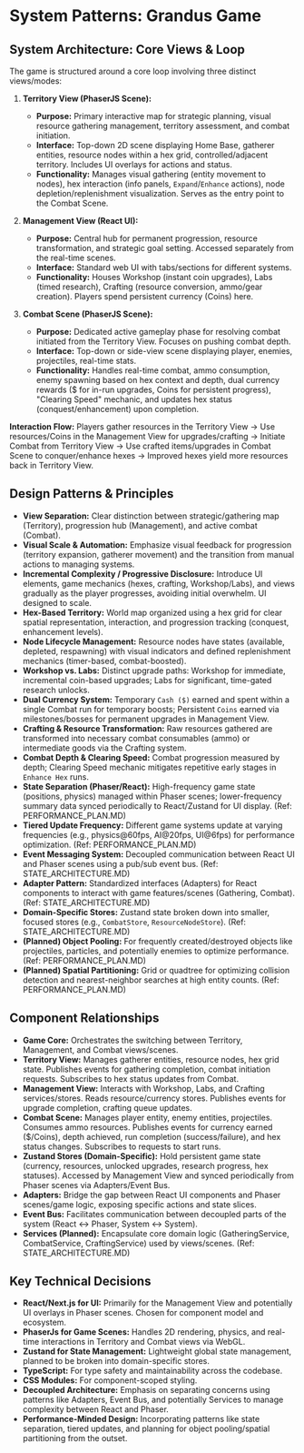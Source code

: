 # System Patterns: Grandus Game

## System Architecture: Core Views & Loop

The game is structured around a core loop involving three distinct views/modes:

1.  **Territory View (PhaserJS Scene):**
    *   **Purpose:** Primary interactive map for strategic planning, visual resource gathering management, territory assessment, and combat initiation.
    *   **Interface:** Top-down 2D scene displaying Home Base, gatherer entities, resource nodes within a hex grid, controlled/adjacent territory. Includes UI overlays for actions and status.
    *   **Functionality:** Manages visual gathering (entity movement to nodes), hex interaction (info panels, `Expand`/`Enhance` actions), node depletion/replenishment visualization. Serves as the entry point to the Combat Scene.

2.  **Management View (React UI):**
    *   **Purpose:** Central hub for permanent progression, resource transformation, and strategic goal setting. Accessed separately from the real-time scenes.
    *   **Interface:** Standard web UI with tabs/sections for different systems.
    *   **Functionality:** Houses Workshop (instant coin upgrades), Labs (timed research), Crafting (resource conversion, ammo/gear creation). Players spend persistent currency (Coins) here.

3.  **Combat Scene (PhaserJS Scene):**
    *   **Purpose:** Dedicated active gameplay phase for resolving combat initiated from the Territory View. Focuses on pushing combat depth.
    *   **Interface:** Top-down or side-view scene displaying player, enemies, projectiles, real-time stats.
    *   **Functionality:** Handles real-time combat, ammo consumption, enemy spawning based on hex context and depth, dual currency rewards ($ for in-run upgrades, Coins for persistent progress), "Clearing Speed" mechanic, and updates hex status (conquest/enhancement) upon completion.

**Interaction Flow:** Players gather resources in the Territory View -> Use resources/Coins in the Management View for upgrades/crafting -> Initiate Combat from Territory View -> Use crafted items/upgrades in Combat Scene to conquer/enhance hexes -> Improved hexes yield more resources back in Territory View.

## Design Patterns & Principles

-   **View Separation:** Clear distinction between strategic/gathering map (Territory), progression hub (Management), and active combat (Combat).
-   **Visual Scale & Automation:** Emphasize visual feedback for progression (territory expansion, gatherer movement) and the transition from manual actions to managing systems.
-   **Incremental Complexity / Progressive Disclosure:** Introduce UI elements, game mechanics (hexes, crafting, Workshop/Labs), and views gradually as the player progresses, avoiding initial overwhelm. UI designed to scale.
-   **Hex-Based Territory:** World map organized using a hex grid for clear spatial representation, interaction, and progression tracking (conquest, enhancement levels).
-   **Node Lifecycle Management:** Resource nodes have states (available, depleted, respawning) with visual indicators and defined replenishment mechanics (timer-based, combat-boosted).
-   **Workshop vs. Labs:** Distinct upgrade paths: Workshop for immediate, incremental coin-based upgrades; Labs for significant, time-gated research unlocks.
-   **Dual Currency System:** Temporary `Cash ($)` earned and spent within a single Combat run for temporary boosts; Persistent `Coins` earned via milestones/bosses for permanent upgrades in Management View.
-   **Crafting & Resource Transformation:** Raw resources gathered are transformed into necessary combat consumables (ammo) or intermediate goods via the Crafting system.
-   **Combat Depth & Clearing Speed:** Combat progression measured by depth; Clearing Speed mechanic mitigates repetitive early stages in `Enhance Hex` runs.
-   **State Separation (Phaser/React):** High-frequency game state (positions, physics) managed within Phaser scenes; lower-frequency summary data synced periodically to React/Zustand for UI display. (Ref: PERFORMANCE_PLAN.MD)
-   **Tiered Update Frequency:** Different game systems update at varying frequencies (e.g., physics@60fps, AI@20fps, UI@6fps) for performance optimization. (Ref: PERFORMANCE_PLAN.MD)
-   **Event Messaging System:** Decoupled communication between React UI and Phaser scenes using a pub/sub event bus. (Ref: STATE_ARCHITECTURE.MD)
-   **Adapter Pattern:** Standardized interfaces (Adapters) for React components to interact with game features/scenes (Gathering, Combat). (Ref: STATE_ARCHITECTURE.MD)
-   **Domain-Specific Stores:** Zustand state broken down into smaller, focused stores (e.g., `CombatStore`, `ResourceNodeStore`). (Ref: STATE_ARCHITECTURE.MD)
-   **(Planned) Object Pooling:** For frequently created/destroyed objects like projectiles, particles, and potentially enemies to optimize performance. (Ref: PERFORMANCE_PLAN.MD)
-   **(Planned) Spatial Partitioning:** Grid or quadtree for optimizing collision detection and nearest-neighbor searches at high entity counts. (Ref: PERFORMANCE_PLAN.MD)

## Component Relationships

-   **Game Core:** Orchestrates the switching between Territory, Management, and Combat views/scenes.
-   **Territory View:** Manages gatherer entities, resource nodes, hex grid state. Publishes events for gathering completion, combat initiation requests. Subscribes to hex status updates from Combat.
-   **Management View:** Interacts with Workshop, Labs, and Crafting services/stores. Reads resource/currency stores. Publishes events for upgrade completion, crafting queue updates.
-   **Combat Scene:** Manages player entity, enemy entities, projectiles. Consumes ammo resources. Publishes events for currency earned ($/Coins), depth achieved, run completion (success/failure), and hex status changes. Subscribes to requests to start runs.
-   **Zustand Stores (Domain-Specific):** Hold persistent game state (currency, resources, unlocked upgrades, research progress, hex statuses). Accessed by Management View and synced periodically from Phaser scenes via Adapters/Event Bus.
-   **Adapters:** Bridge the gap between React UI components and Phaser scenes/game logic, exposing specific actions and state slices.
-   **Event Bus:** Facilitates communication between decoupled parts of the system (React <-> Phaser, System <-> System).
-   **Services (Planned):** Encapsulate core domain logic (GatheringService, CombatService, CraftingService) used by views/scenes. (Ref: STATE_ARCHITECTURE.MD)

## Key Technical Decisions

-   **React/Next.js for UI:** Primarily for the Management View and potentially UI overlays in Phaser scenes. Chosen for component model and ecosystem.
-   **PhaserJs for Game Scenes:** Handles 2D rendering, physics, and real-time interactions in Territory and Combat views via WebGL.
-   **Zustand for State Management:** Lightweight global state management, planned to be broken into domain-specific stores.
-   **TypeScript:** For type safety and maintainability across the codebase.
-   **CSS Modules:** For component-scoped styling.
-   **Decoupled Architecture:** Emphasis on separating concerns using patterns like Adapters, Event Bus, and potentially Services to manage complexity between React and Phaser.
-   **Performance-Minded Design:** Incorporating patterns like state separation, tiered updates, and planning for object pooling/spatial partitioning from the outset.

